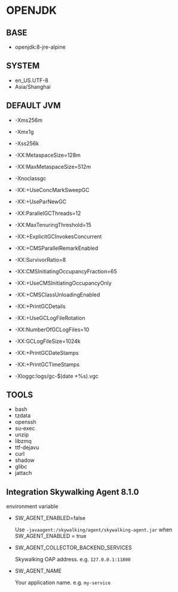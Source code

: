 # OPENJDK

## BASE

* openjdk:8-jre-alpine

## SYSTEM

* en_US.UTF-8
* Asia/Shanghai

## DEFAULT JVM

* -Xms256m
* -Xmx1g
* -Xss256k
* -XX:MetaspaceSize=128m
* -XX:MaxMetaspaceSize=512m

* -Xnoclassgc  
* -XX:+UseConcMarkSweepGC
* -XX:+UseParNewGC
* -XX:ParallelGCThreads=12
* -XX:MaxTenuringThreshold=15
* -XX:+ExplicitGCInvokesConcurrent
* -XX:+CMSParallelRemarkEnabled
* -XX:SurvivorRatio=8
* -XX:CMSInitiatingOccupancyFraction=65
* -XX:+UseCMSInitiatingOccupancyOnly
* -XX:+CMSClassUnloadingEnabled

* -XX:+PrintGCDetails
* -XX:+UseGCLogFileRotation
* -XX:NumberOfGCLogFiles=10
* -XX:GCLogFileSize=1024k
* -XX:+PrintGCDateStamps
* -XX:+PrintGCTimeStamps
* -Xloggc:logs/gc-$(date +%s).vgc

## TOOLS

* bash
* tzdata
* openssh
* su-exec
* unzip
* libzmq
* ttf-dejavu
* curl
* shadow
* glibc
* jattach

## Integration Skywalking Agent 8.1.0

environment variable

* SW_AGENT_ENABLED=false

  Use `-javaagent:/skywalking/agent/skywalking-agent.jar` when SW_AGENT_ENABLED = true

* SW_AGENT_COLLECTOR_BACKEND_SERVICES

  Skywalking OAP address. e.g. `127.0.​0.1:11800`

* SW_AGENT_NAME  

  Your application name. e.g. `my-service`
